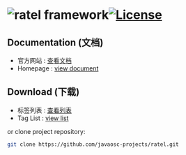 ![ratel framework](https://github.com/javaosc-projects/ratel/blob/master/logo.png)[![License](https://img.shields.io/badge/license-Apache%202-4EB1BA.svg)](https://www.apache.org/licenses/LICENSE-2.0.html) 
================================================

Documentation (文档)
---------------------

- 官方网站 :  [查看文档](http://javaosc-projects.github.io/ratel/)
- Homepage :  [view document](http://javaosc-projects.github.io/ratel/)

Download (下载)
-------------------

- 标签列表 :  [查看列表](https://github.com/javaosc-projects/ratel/tags/)
- Tag List :  [view list](https://github.com/javaosc-projects/ratel/tags/)



or clone project repository:

```bash
git clone https://github.com/javaosc-projects/ratel.git
```
